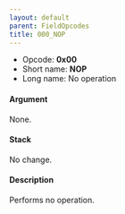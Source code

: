```yaml
---
layout: default
parent: FieldOpcodes
title: 000_NOP
---
```


-   Opcode: **0x00**
-   Short name: **NOP**
-   Long name: No operation

#### Argument

None.

#### Stack

No change.

#### Description

Performs no operation.
